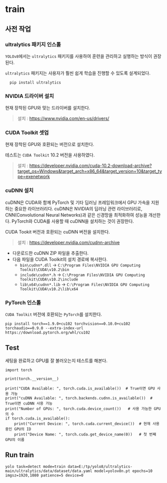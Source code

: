 # train

## 사전 작업

### ultralytics 패키지 인스톨

`YOLOv8`에서는 `ultralytics` 패키지를 사용하여 훈련을 관리하고 실행하는 방식이 권장된다.

`ultralytics` 패키지는 사용자가 훨씬 쉽게 학습을 진행할 수 있도록 설계되었다.

```
  pip install ultralytics
```

### NVIDIA 드라이버 설치

현재 장착된 GPU와 맞는 드라이버를 설치한다.

> 설치 : https://www.nvidia.com/en-us/drivers/

### CUDA Toolkit 셋업

현재 장착된 GPU와 호환되는 버전으로 설치한다.

테스트는 `CUDA Toolkit` 10.2 버전을 사용하였다.

> 설치 : https://developer.nvidia.com/cuda-10.2-download-archive?target_os=Windows&target_arch=x86_64&target_version=10&target_type=exenetwork

### cuDNN 설치

cuDNN은 CUDA와 함께 PyTorch 및 기타 딥러닝 프레임워크에서 GPU 가속을 지원하는 중요한 라이브러리다.
cuDNN은 NVIDIA의 딥러닝 관련 라이브러리로, CNN(Convolutional Neural Networks)과 같은 신경망을 최적화하여 성능을 개선한다.
PyTorch와 CUDA를 사용할 때 cuDNN을 설치하는 것이 권장한다.

CUDA Tookit 버전과 호환되는 cuDNN 버전을 설치한다.  

> 설치 : https://developer.nvidia.com/cudnn-archive

* 다운로드한 cuDNN ZIP 파일을 추출한다.
* 다음 파일을 CUDA Toolkit의 설치 경로에 복사한다.
  * `bin\cudnn*.dll` → `C:\Program Files\NVIDIA GPU Computing Toolkit\CUDA\v10.2\bin`
  * `include\cudnn*.h` → `C:\Program Files\NVIDIA GPU Computing Toolkit\CUDA\v10.2\include`
  * `lib\x64\cudnn*.lib` → `C:\Program Files\NVIDIA GPU Computing Toolkit\CUDA\v10.2\lib\x64`

### PyTorch 인스톨

`CUDA Toolkit` 버전에 호환되는 `PyTorch`를 설치한다.

```
pip install torch==1.9.0+cu102 torchvision==0.10.0+cu102 torchaudio==0.9.0 --extra-index-url https://download.pytorch.org/whl/cu102
```

## Test

세팅을 완료하고 GPU를 잘 불러오는지 테스트를 해본다.

```
import torch

print(torch.__version__)

print("CUDA Available: ", torch.cuda.is_available())  # True이면 GPU 사용 가능
print("cuDNN Available: ", torch.backends.cudnn.is_available())  # True이면 cuDNN 사용 가능
print("Number of GPUs: ", torch.cuda.device_count())   # 사용 가능한 GPU의 수
if torch.cuda.is_available():
    print("Current Device: ", torch.cuda.current_device())  # 현재 사용 중인 GPU의 ID
    print("Device Name: ", torch.cuda.get_device_name(0))   # 첫 번째 GPU의 이름
```

## Run train

```
yolo task=detect mode=train data=E:/tp/yolo8/ultralytics-main/ultralytics/data/dataset/data.yaml model=yolov8n.pt epochs=10 imgsz=1920,1080 patience=5 device=0
```
